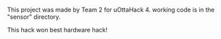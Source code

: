 This project was made by Team 2 for uOttaHack 4. working code is in the
"sensor" directory.

This hack won best hardware hack!
